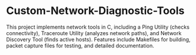 # Custom-Network-Diagnostic-Tools
This project implements network tools in C, including a Ping Utility (checks connectivity), Traceroute Utility (analyzes network paths), and Network Discovery Tool (finds active hosts). Features include Makefiles for building, packet capture files for testing, and detailed documentation.
